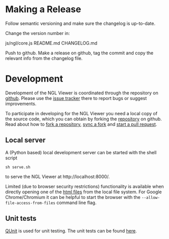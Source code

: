 
Making a Release
================

Follow semantic versioning and make sure the changelog is up-to-date.

Change the version number in:

js/ngl/core.js
README.md
CHANGELOG.md

Push to github. Make a release on github, tag the commit and copy the relevant info from the changelog file.



Development
===========

Development of the NGL Viewer is coordinated through the repository on [github](http://github.com/arose/ngl). Please use the [issue tracker](https://github.com/arose/ngl/issues) there to report bugs or suggest improvements.

To participate in developing for the NGL Viewer you need a local copy of the source code, which you can obtain by forking the [repository](https://github.com/arose/ngl) on github. Read about how to [fork a repository](https://help.github.com/articles/fork-a-repo/), [sync a fork](https://help.github.com/articles/syncing-a-fork/) and [start a pull request](https://help.github.com/articles/using-pull-requests/).


Local server
------------

A (Python based) local development server can be started with the shell script

    sh serve.sh

to serve the NGL Viewer at http://localhost:8000/.

Limited (due to browser security restrictions) functionality is available when directly opening one of the [html files](html/) from the local file system. For Google Chrome/Chromium it can be helpful to start the browser with the `--allow-file-access-from-files` command line flag.


Unit tests
----------

[QUnit](http://qunitjs.com/) is used for unit testing. The unit tests can be found [here](test/unit/).
